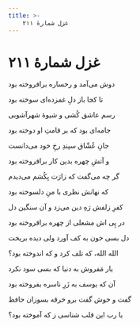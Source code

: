 ```yaml
---
title: >-
    غزل شمارهٔ ۲۱۱
---
```

# غزل شمارهٔ ۲۱۱

<div class="b" id="bn1"><div class="m1"><p>دوش می‌آمد و رخساره برافروخته بود</p></div>
<div class="m2"><p>تا کجا باز دلِ غمزده‌ای سوخته بود</p></div></div>
<div class="b" id="bn2"><div class="m1"><p>رسم عاشق کُشی و شیوهٔ شهرآشوبی</p></div>
<div class="m2"><p>جامه‌ای بود که بر قامتِ او دوخته بود</p></div></div>
<div class="b" id="bn3"><div class="m1"><p>جانِ عُشّاق سپندِ رخِ خود می‌دانست</p></div>
<div class="m2"><p>و آتشِ چهره بدین کار برافروخته بود</p></div></div>
<div class="b" id="bn4"><div class="m1"><p>گر چه می‌گفت که زارَت بِکُشم می‌دیدم</p></div>
<div class="m2"><p>که نهانش نظری با منِ دلسوخته بود</p></div></div>
<div class="b" id="bn5"><div class="m1"><p>کفرِ زلفش رَهِ دین می‌زد و آن سنگین دل</p></div>
<div class="m2"><p>در پِی اش مشعلی از چهره برافروخته بود</p></div></div>
<div class="b" id="bn6"><div class="m1"><p>دل بسی خون به کف آورد ولی دیده بریخت</p></div>
<div class="m2"><p>الله الله، که تلف کرد و که اندوخته بود؟</p></div></div>
<div class="b" id="bn7"><div class="m1"><p>یار مَفروش به دنیا که بسی سود نکرد</p></div>
<div class="m2"><p>آن که یوسف به زَرِ ناسره بفروخته بود</p></div></div>
<div class="b" id="bn8"><div class="m1"><p>گفت و خوش گفت برو خرقه بسوزان حافظ</p></div>
<div class="m2"><p>یا رب این قلب شناسی ز که آموخته بود؟</p></div></div>